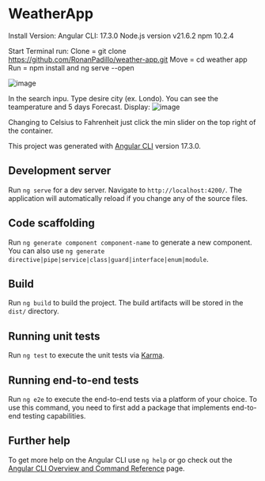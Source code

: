 # WeatherApp

Install Version: 
Angular CLI: 17.3.0
Node.js version v21.6.2
npm 10.2.4

Start Terminal run:
Clone =  git clone https://github.com/RonanPadillo/weather-app.git
Move = cd weather app
Run  =  npm install and ng serve --open


![image](https://github.com/RonanPadillo/weather-app/assets/81141719/14fd04f0-c8ce-44d4-99f3-c59e5ac004d4)


In the search inpu. Type desire city (ex. Londo). You can see the teamperature and 5 days Forecast.
Display:
![image](https://github.com/RonanPadillo/weather-app/assets/81141719/3723e9c1-2ed7-4996-8951-138703e4ee02)


Changing to Celsius to Fahrenheit just click the min slider on the top right of the container. 


This project was generated with [Angular CLI](https://github.com/angular/angular-cli) version 17.3.0.

## Development server

Run `ng serve` for a dev server. Navigate to `http://localhost:4200/`. The application will automatically reload if you change any of the source files.

## Code scaffolding

Run `ng generate component component-name` to generate a new component. You can also use `ng generate directive|pipe|service|class|guard|interface|enum|module`.

## Build

Run `ng build` to build the project. The build artifacts will be stored in the `dist/` directory.

## Running unit tests

Run `ng test` to execute the unit tests via [Karma](https://karma-runner.github.io).

## Running end-to-end tests

Run `ng e2e` to execute the end-to-end tests via a platform of your choice. To use this command, you need to first add a package that implements end-to-end testing capabilities.

## Further help

To get more help on the Angular CLI use `ng help` or go check out the [Angular CLI Overview and Command Reference](https://angular.io/cli) page.
